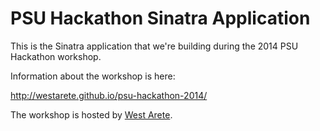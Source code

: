 # PSU Hackathon Sinatra Application

This is the Sinatra application that we're building during the 2014 PSU Hackathon workshop.

Information about the workshop is here:

http://westarete.github.io/psu-hackathon-2014/

The workshop is hosted by [West Arete](http://westarete.com).
